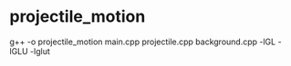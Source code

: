 # projectile_motion

g++ -o projectile_motion main.cpp projectile.cpp background.cpp -lGL -lGLU -lglut
